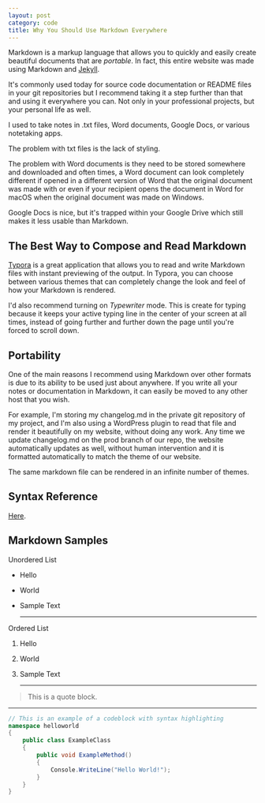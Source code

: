 ```yaml
---
layout: post
category: code
title: Why You Should Use Markdown Everywhere
---
```


Markdown is a markup language that allows you to quickly and easily create beautiful documents that are *portable*. In fact, this entire website was made using Markdown and [Jekyll](https://jekyllrb.com/).

It's commonly used today for source code documentation or README files in your git repositories but I recommend taking it a step further than that and using it everywhere you can. Not only in your professional projects, but your personal life as well.

I used to take notes in .txt files, Word documents, Google Docs, or various notetaking apps.

The problem with txt files is the lack of styling.

The problem with Word documents is they need to be stored somewhere and downloaded and often times, a Word document can look completely different if opened in a different version of Word that the original document was made with or even if your recipient opens the document in Word for macOS when the original document was made on Windows.

Google Docs is nice, but it's trapped within your Google Drive which still makes it less usable than Markdown.

## The Best Way to Compose and Read Markdown

[Typora](https://typora.io/) is a great application that allows you to read and write Markdown files with instant previewing of the output. In Typora, you can choose between various themes that can completely change the look and feel of how your Markdown is rendered.

I'd also recommend turning on *Typewriter* mode. This is create for typing because it keeps your active typing line in the center of your screen at all times, instead of going further and further down the page until you're forced to scroll down.

## Portability

One of the main reasons I recommend using Markdown over other formats is due to its ability to be used just about anywhere. If you write all your notes or documentation in Markdown, it can easily be moved to any other host that you wish.

For example, I'm storing my changelog.md in the private git repository of my project, and I'm also using a WordPress plugin to read that file and render it beautifully on my website, without doing any work. Any time we update changelog.md on the prod branch of our repo, the website automatically updates as well, without human intervention and it is formatted automatically to match the theme of our website.

The same markdown file can be rendered in an infinite number of themes.

## Syntax Reference

[Here](https://www.markdownguide.org/basic-syntax/).

## Markdown Samples

Unordered List

* Hello

* World

* Sample Text

  ---

Ordered List

1. Hello

2. World

3. Sample Text

   ---

> This is a quote block.

---

```csharp
// This is an example of a codeblock with syntax highlighting
namespace helloworld
{
    public class ExampleClass
    {
        public void ExampleMethod() 
        {
        	Console.WriteLine("Hello World!");
        }
    }
}
```


